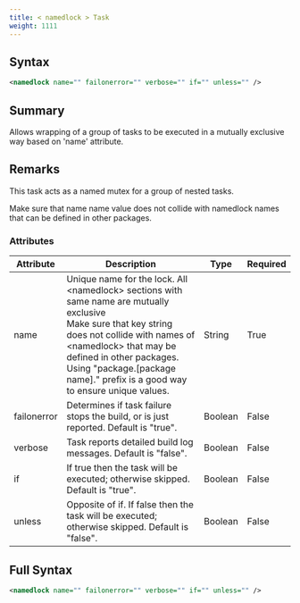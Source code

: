 ```yaml
---
title: < namedlock > Task
weight: 1111
---
```

## Syntax
```xml
<namedlock name="" failonerror="" verbose="" if="" unless="" />
```
## Summary ##
Allows wrapping of a group of tasks to be executed in a mutually exclusive way based on &#39;name&#39; attribute.

## Remarks ##
This task acts as a named mutex for a group of nested tasks.

Make sure that name name value does not collide with namedlock names that can be defined in other packages.




### Attributes
| Attribute | Description | Type | Required |
| --------- | ----------- | ---- | -------- |
| name | Unique name for the lock. All &lt;namedlock&gt; sections with same name are mutually exclusive<br>Make sure that key string does not collide with names of &lt;namedlock&gt; that may be defined in other packages.<br>Using &quot;package.[package name].&quot; prefix is a good way to ensure unique values. | String | True |
| failonerror | Determines if task failure stops the build, or is just reported. Default is &quot;true&quot;. | Boolean | False |
| verbose | Task reports detailed build log messages.  Default is &quot;false&quot;. | Boolean | False |
| if | If true then the task will be executed; otherwise skipped. Default is &quot;true&quot;. | Boolean | False |
| unless | Opposite of if.  If false then the task will be executed; otherwise skipped. Default is &quot;false&quot;. | Boolean | False |

## Full Syntax
```xml
<namedlock name="" failonerror="" verbose="" if="" unless="" />
```
